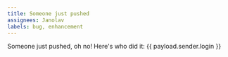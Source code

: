 ```yaml
---
title: Someone just pushed
assignees: Janolav
labels: bug, enhancement
---
```

Someone just pushed, oh no! Here's who did it: {{ payload.sender.login }}
